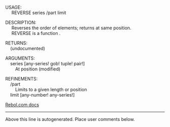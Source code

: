 USAGE:  
&nbsp;&nbsp;&nbsp;&nbsp;&nbsp;REVERSE&nbsp;series&nbsp;/part&nbsp;limit  
  
DESCRIPTION:  
&nbsp;&nbsp;&nbsp;&nbsp;&nbsp;Reverses&nbsp;the&nbsp;order&nbsp;of&nbsp;elements;&nbsp;returns&nbsp;at&nbsp;same&nbsp;position.  
&nbsp;&nbsp;&nbsp;&nbsp;&nbsp;REVERSE&nbsp;is&nbsp;a&nbsp;function&nbsp;.  
  
RETURNS:  
&nbsp;&nbsp;&nbsp;&nbsp;(undocumented)  
  
ARGUMENTS:  
&nbsp;&nbsp;&nbsp;&nbsp;series&nbsp;[any-series!&nbsp;gob!&nbsp;tuple!&nbsp;pair!]  
&nbsp;&nbsp;&nbsp;&nbsp;&nbsp;&nbsp;&nbsp;&nbsp;At&nbsp;position&nbsp;(modified)  
  
REFINEMENTS:  
&nbsp;&nbsp;&nbsp;&nbsp;/part  
&nbsp;&nbsp;&nbsp;&nbsp;&nbsp;&nbsp;&nbsp;&nbsp;Limits&nbsp;to&nbsp;a&nbsp;given&nbsp;length&nbsp;or&nbsp;position  
&nbsp;&nbsp;&nbsp;&nbsp;limit&nbsp;[any-number!&nbsp;any-series!]  

[Rebol.com docs](http://www.rebol.com/r3/docs/functions/reverse.html)
___
Above this line is autogenerated. Place user comments below.